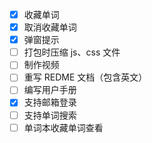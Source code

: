 - [x] 收藏单词
- [x] 取消收藏单词
- [x] 弹窗提示
- [ ] 打包时压缩 js、css 文件
- [ ] 制作视频
- [ ] 重写 REDME 文档（包含英文）
- [ ] 编写用户手册
- [x] 支持邮箱登录
- [ ] 支持单词搜索
- [ ] 单词本收藏单词查看